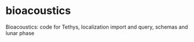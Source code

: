 # bioacoustics

Bioacoustics: code for Tethys, localization import and query, schemas and lunar phase
